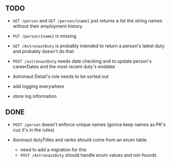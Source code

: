 ## TODO
- `GET /person` and `GET /person/{name}` just returns a list the string names without their employment history

- `PUT /person/{name}` is missing

- `GET /AstronautDuty` is probably intended to return a person's latest duty and probably doesn't do that 

- `POST /astronautDuty` needs date checking and to update person's careerDates and the most recent duty's enddate

- Astronaut Detail's role needs to be sorted out

- add logging everywhere

- store log information


## DONE
- `POST /person` doesn't enforce unique names (gonna keep names as PK's cuz it's in the rules)

- Asronaut dutyTitles and ranks should come from an enum table
    - need to add a migration for this
    - `POST /AstronautDuty` should handle enum values and not-founds